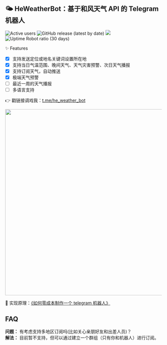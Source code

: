 ## 🌤 HeWeatherBot：基于和风天气 API 的 Telegram 机器人

![Active users](https://he-weather-bot.herokuapp.com/users/count)
![GitHub release (latest by date)](https://img.shields.io/github/v/release/daya0576/he-weather-bot?link=https://github.com/daya0576/he-weather-bot/releases/)
![](https://img.shields.io/badge/Bot%20API-5.1-blue?logo=telegram)
![Uptime Robot ratio (30 days)](https://img.shields.io/uptimerobot/ratio/m787647728-b1a273391c2ad5c526b1c605)

✨ Features

- [x] 支持发送定位或地名关键词设置所在地
- [x] 支持当日气温范围、晚间天气、天气灾害预警、次日天气播报
- [x] 支持订阅天气，自动推送
- [x] 极端天气预警
- [ ] 最近一周的天气播报
- [ ] 多语言支持

👉 戳链接调戏我：[t.me/he_weather_bot](https://t.me/he_weather_bot)

<img src="https://github.com/daya0576/he-weather-bot/blob/master/static/demo.gif?raw=true" width="600">

🚀 实现原理：[《如何零成本制作一个 telegram 机器人》](https://changchen.me/blog/20210221/buld-telegram-bot-from-scratch/)

## FAQ

**问题：** 有考虑支持多地区订阅吗(比如关心亲朋好友和出差人员)？   
**解法：** 目前暂不支持，但可以通过建立一个群组（只有你和机器人）进行订阅。
